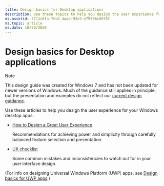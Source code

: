 ```yaml
---
title: Design basics for Desktop applications
description: Use these topics to help you design the user experience for your Windows desktop apps.
ms.assetid: 3711c6fa-7db2-4aad-93e9-e7970bc0678f
ms.topic: article
ms.date: 10/20/2020
---
```


# Design basics for Desktop applications

> [!NOTE]
> This design guide was created for Windows 7 and has not been updated for newer versions of Windows. Much of the guidance still applies in principle, but the presentation and examples do not reflect our [current design guidance](https://docs.microsoft.com/en-us/windows/uwp/design/).

Use these articles to help you design the user experience for your Windows desktop apps:

-   [How to Design a Great User Experience](how-to-design-desktop-ux.md)

    Recommendations for achieving power and simplicity through carefully balanced feature selection and presentation.

<!-- -->

-   [UX checklist](top-violations.md)

    Some common mistakes and inconsistencies to watch out for in your user interface design.

(For info on designing Universal Windows Platform (UWP) apps, see [Design basics for UWP apps](https://dev.windows.com/design/design-basics).)

 

 





